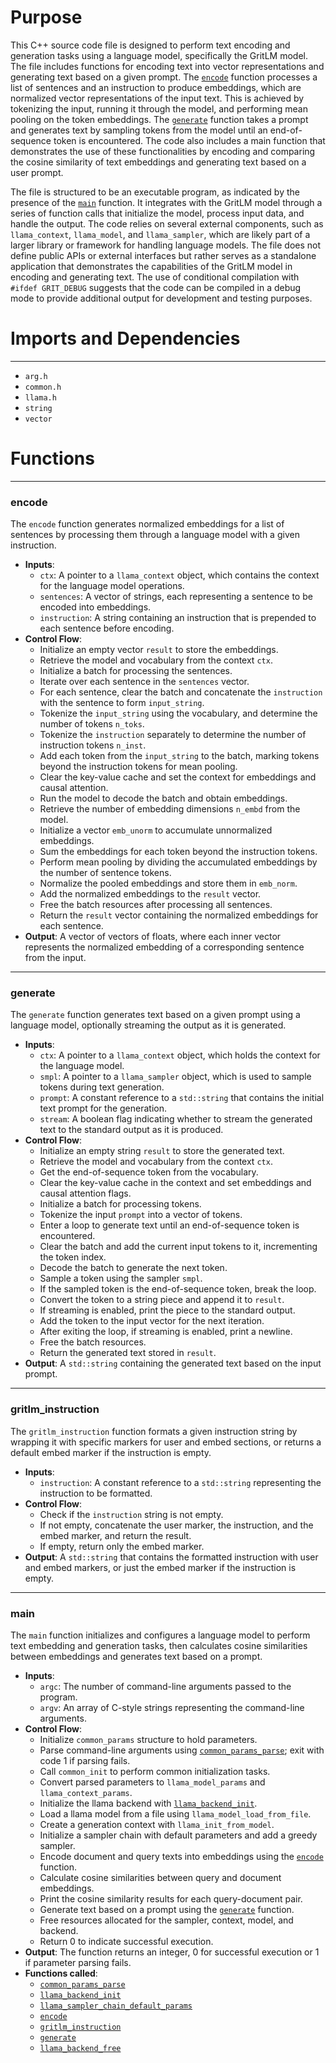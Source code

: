 # Purpose
This C++ source code file is designed to perform text encoding and generation tasks using a language model, specifically the GritLM model. The file includes functions for encoding text into vector representations and generating text based on a given prompt. The [`encode`](#encode) function processes a list of sentences and an instruction to produce embeddings, which are normalized vector representations of the input text. This is achieved by tokenizing the input, running it through the model, and performing mean pooling on the token embeddings. The [`generate`](#generate) function takes a prompt and generates text by sampling tokens from the model until an end-of-sequence token is encountered. The code also includes a main function that demonstrates the use of these functionalities by encoding and comparing the cosine similarity of text embeddings and generating text based on a user prompt.

The file is structured to be an executable program, as indicated by the presence of the [`main`](#main) function. It integrates with the GritLM model through a series of function calls that initialize the model, process input data, and handle the output. The code relies on several external components, such as `llama_context`, `llama_model`, and `llama_sampler`, which are likely part of a larger library or framework for handling language models. The file does not define public APIs or external interfaces but rather serves as a standalone application that demonstrates the capabilities of the GritLM model in encoding and generating text. The use of conditional compilation with `#ifdef GRIT_DEBUG` suggests that the code can be compiled in a debug mode to provide additional output for development and testing purposes.
# Imports and Dependencies

---
- `arg.h`
- `common.h`
- `llama.h`
- `string`
- `vector`


# Functions

---
### encode<!-- {{#callable:encode}} -->
The `encode` function generates normalized embeddings for a list of sentences by processing them through a language model with a given instruction.
- **Inputs**:
    - `ctx`: A pointer to a `llama_context` object, which contains the context for the language model operations.
    - `sentences`: A vector of strings, each representing a sentence to be encoded into embeddings.
    - `instruction`: A string containing an instruction that is prepended to each sentence before encoding.
- **Control Flow**:
    - Initialize an empty vector `result` to store the embeddings.
    - Retrieve the model and vocabulary from the context `ctx`.
    - Initialize a batch for processing the sentences.
    - Iterate over each sentence in the `sentences` vector.
    - For each sentence, clear the batch and concatenate the `instruction` with the sentence to form `input_string`.
    - Tokenize the `input_string` using the vocabulary, and determine the number of tokens `n_toks`.
    - Tokenize the `instruction` separately to determine the number of instruction tokens `n_inst`.
    - Add each token from the `input_string` to the batch, marking tokens beyond the instruction tokens for mean pooling.
    - Clear the key-value cache and set the context for embeddings and causal attention.
    - Run the model to decode the batch and obtain embeddings.
    - Retrieve the number of embedding dimensions `n_embd` from the model.
    - Initialize a vector `emb_unorm` to accumulate unnormalized embeddings.
    - Sum the embeddings for each token beyond the instruction tokens.
    - Perform mean pooling by dividing the accumulated embeddings by the number of sentence tokens.
    - Normalize the pooled embeddings and store them in `emb_norm`.
    - Add the normalized embeddings to the `result` vector.
    - Free the batch resources after processing all sentences.
    - Return the `result` vector containing the normalized embeddings for each sentence.
- **Output**: A vector of vectors of floats, where each inner vector represents the normalized embedding of a corresponding sentence from the input.


---
### generate<!-- {{#callable:generate}} -->
The `generate` function generates text based on a given prompt using a language model, optionally streaming the output as it is generated.
- **Inputs**:
    - `ctx`: A pointer to a `llama_context` object, which holds the context for the language model.
    - `smpl`: A pointer to a `llama_sampler` object, which is used to sample tokens during text generation.
    - `prompt`: A constant reference to a `std::string` that contains the initial text prompt for the generation.
    - `stream`: A boolean flag indicating whether to stream the generated text to the standard output as it is produced.
- **Control Flow**:
    - Initialize an empty string `result` to store the generated text.
    - Retrieve the model and vocabulary from the context `ctx`.
    - Get the end-of-sequence token from the vocabulary.
    - Clear the key-value cache in the context and set embeddings and causal attention flags.
    - Initialize a batch for processing tokens.
    - Tokenize the input `prompt` into a vector of tokens.
    - Enter a loop to generate text until an end-of-sequence token is encountered.
    - Clear the batch and add the current input tokens to it, incrementing the token index.
    - Decode the batch to generate the next token.
    - Sample a token using the sampler `smpl`.
    - If the sampled token is the end-of-sequence token, break the loop.
    - Convert the token to a string piece and append it to `result`.
    - If streaming is enabled, print the piece to the standard output.
    - Add the token to the input vector for the next iteration.
    - After exiting the loop, if streaming is enabled, print a newline.
    - Free the batch resources.
    - Return the generated text stored in `result`.
- **Output**: A `std::string` containing the generated text based on the input prompt.


---
### gritlm\_instruction<!-- {{#callable:gritlm_instruction}} -->
The `gritlm_instruction` function formats a given instruction string by wrapping it with specific markers for user and embed sections, or returns a default embed marker if the instruction is empty.
- **Inputs**:
    - `instruction`: A constant reference to a `std::string` representing the instruction to be formatted.
- **Control Flow**:
    - Check if the `instruction` string is not empty.
    - If not empty, concatenate the user marker, the instruction, and the embed marker, and return the result.
    - If empty, return only the embed marker.
- **Output**: A `std::string` that contains the formatted instruction with user and embed markers, or just the embed marker if the instruction is empty.


---
### main<!-- {{#callable:main}} -->
The `main` function initializes and configures a language model to perform text embedding and generation tasks, then calculates cosine similarities between embeddings and generates text based on a prompt.
- **Inputs**:
    - `argc`: The number of command-line arguments passed to the program.
    - `argv`: An array of C-style strings representing the command-line arguments.
- **Control Flow**:
    - Initialize `common_params` structure to hold parameters.
    - Parse command-line arguments using [`common_params_parse`](../../common/arg.cpp.driver.md#common_params_parse); exit with code 1 if parsing fails.
    - Call `common_init` to perform common initialization tasks.
    - Convert parsed parameters to `llama_model_params` and `llama_context_params`.
    - Initialize the llama backend with [`llama_backend_init`](../../src/llama.cpp.driver.md#llama_backend_init).
    - Load a llama model from a file using `llama_model_load_from_file`.
    - Create a generation context with `llama_init_from_model`.
    - Initialize a sampler chain with default parameters and add a greedy sampler.
    - Encode document and query texts into embeddings using the [`encode`](#encode) function.
    - Calculate cosine similarities between query and document embeddings.
    - Print the cosine similarity results for each query-document pair.
    - Generate text based on a prompt using the [`generate`](#generate) function.
    - Free resources allocated for the sampler, context, model, and backend.
    - Return 0 to indicate successful execution.
- **Output**: The function returns an integer, 0 for successful execution or 1 if parameter parsing fails.
- **Functions called**:
    - [`common_params_parse`](../../common/arg.cpp.driver.md#common_params_parse)
    - [`llama_backend_init`](../../src/llama.cpp.driver.md#llama_backend_init)
    - [`llama_sampler_chain_default_params`](../../src/llama.cpp.driver.md#llama_sampler_chain_default_params)
    - [`encode`](#encode)
    - [`gritlm_instruction`](#gritlm_instruction)
    - [`generate`](#generate)
    - [`llama_backend_free`](../../src/llama.cpp.driver.md#llama_backend_free)


